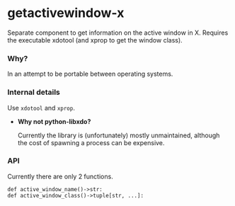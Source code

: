# getactivewindow-x
Separate component to get information on the active window in X. Requires the executable xdotool (and xprop to get the window class).

### Why?

In an attempt to be portable between operating systems.

### Internal details

Use `xdotool` and `xprop`.

* **Why not python-libxdo?**

   Currently the library is (unfortunately) mostly unmaintained,
   although the cost of spawning a process can be expensive.

### API

Currently there are only 2 functions.

```
def active_window_name()->str:
def active_window_class()->tuple[str, ...]:
```
